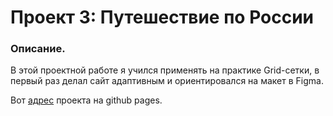 # Проект 3: Путешествие по России

### Описание.

В этой проектной работе я учился применять на практике Grid-сетки, в первый раз делал сайт адаптивным и ориентировался на макет в Figma. 

Вот [адрес](https://sanisimov98.github.io/russian-travel/ "Проект путешествие по России") проекта на github pages.
